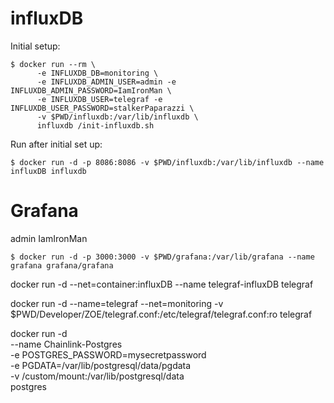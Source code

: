# influxDB

Initial setup:
```
$ docker run --rm \
      -e INFLUXDB_DB=monitoring \
      -e INFLUXDB_ADMIN_USER=admin -e INFLUXDB_ADMIN_PASSWORD=IamIronMan \
      -e INFLUXDB_USER=telegraf -e INFLUXDB_USER_PASSWORD=stalkerPaparazzi \
      -v $PWD/influxdb:/var/lib/influxdb \
      influxdb /init-influxdb.sh
```

Run after initial set up:
```
$ docker run -d -p 8086:8086 -v $PWD/influxdb:/var/lib/influxdb --name influxDB influxdb
```

# Grafana
admin IamIronMan
```
$ docker run -d -p 3000:3000 -v $PWD/grafana:/var/lib/grafana --name grafana grafana/grafana
```

docker run  -d --net=container:influxDB --name telegraf-influxDB telegraf

docker run -d --name=telegraf --net=monitoring -v $PWD/Developer/ZOE/telegraf.conf:/etc/telegraf/telegraf.conf:ro telegraf





docker run -d \
    --name Chainlink-Postgres \
    -e POSTGRES_PASSWORD=mysecretpassword \
    -e PGDATA=/var/lib/postgresql/data/pgdata \
    -v /custom/mount:/var/lib/postgresql/data \
    postgres